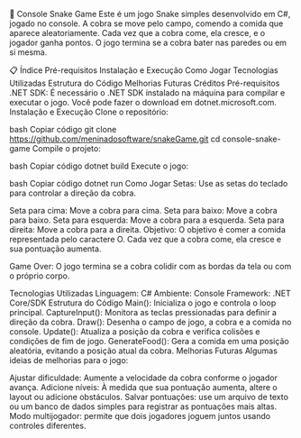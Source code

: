 🐍 Console Snake Game
Este é um jogo Snake simples desenvolvido em C#, jogado no console. A cobra se move pelo campo, comendo a comida que aparece aleatoriamente. Cada vez que a cobra come, ela cresce, e o jogador ganha pontos. O jogo termina se a cobra bater nas paredes ou em si mesma.

📋 Índice
Pré-requisitos
Instalação e Execução
Como Jogar
Tecnologias Utilizadas
Estrutura do Código
Melhorias Futuras
Créditos
Pré-requisitos
.NET SDK: É necessário o .NET SDK instalado na máquina para compilar e executar o jogo. Você pode fazer o download em dotnet.microsoft.com.
Instalação e Execução
Clone o repositório:

bash
Copiar código
git clone https://github.com/meninadosoftware/snakeGame.git
cd console-snake-game
Compile o projeto:

bash
Copiar código
dotnet build
Execute o jogo:

bash
Copiar código
dotnet run
Como Jogar
Setas: Use as setas do teclado para controlar a direção da cobra.

Seta para cima: Move a cobra para cima.
Seta para baixo: Move a cobra para baixo.
Seta para esquerda: Move a cobra para a esquerda.
Seta para direita: Move a cobra para a direita.
Objetivo: O objetivo é comer a comida representada pelo caractere O. Cada vez que a cobra come, ela cresce e sua pontuação aumenta.

Game Over: O jogo termina se a cobra colidir com as bordas da tela ou com o próprio corpo.

Tecnologias Utilizadas
Linguagem: C#
Ambiente: Console
Framework: .NET Core/SDK
Estrutura do Código
Main(): Inicializa o jogo e controla o loop principal.
CaptureInput(): Monitora as teclas pressionadas para definir a direção da cobra.
Draw(): Desenha o campo de jogo, a cobra e a comida no console.
Update(): Atualiza a posição da cobra e verifica colisões e condições de fim de jogo.
GenerateFood(): Gera a comida em uma posição aleatória, evitando a posição atual da cobra.
Melhorias Futuras
Algumas ideias de melhorias para o jogo:

Ajustar dificuldade: Aumente a velocidade da cobra conforme o jogador avança.
Adicione níveis: À medida que sua pontuação aumenta, altere o layout ou adicione obstáculos.
Salvar pontuações: use um arquivo de texto ou um banco de dados simples para registrar as pontuações mais altas.
Modo multijogador: permite que dois jogadores joguem juntos usando controles diferentes.
